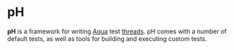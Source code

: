 # pH

**pH** is a framework for writing [Aqua](/glossary/aqua) test [threads](/glossary/thread). pH comes with a number of default tests, as well as tools for building and executing custom tests.
